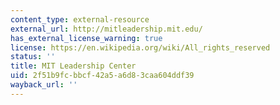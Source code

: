 ```yaml
---
content_type: external-resource
external_url: http://mitleadership.mit.edu/
has_external_license_warning: true
license: https://en.wikipedia.org/wiki/All_rights_reserved
status: ''
title: MIT Leadership Center
uid: 2f51b9fc-bbcf-42a5-a6d8-3caa604ddf39
wayback_url: ''
---
```

